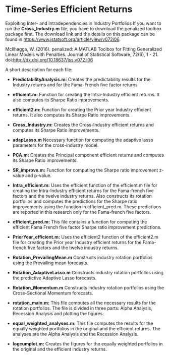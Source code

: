 # Time-Series Efficient Returns
Exploiting Inter- and Intradependencies in Industry Portfolios
If you want to run the **Cross\_Industry.m** file, you have to download the penalized toolbox package first. The download link and the details on this package can be found in https://www.jstatsoft.org/article/view/v072i06.

McIlhagga, W. (2016). penalized: A MATLAB Toolbox for Fitting Generalized Linear Models with Penalties. Journal of Statistical Software, 72(6), 1 - 21. doi:http://dx.doi.org/10.18637/jss.v072.i06

A short description for each file:

* **PredictabilityAnalysis.m:**
Creates the predictability results for the Industry returns and for the Fama-French five factor returns

* **efficient.m:**
Function for creating the Intra-Industry efficient returns. It also computes its Sharpe Ratio improvements.

* **efficient2.m:**
Function for creating the Prior year Industry efficient returns. It also computes its Sharpe Ratio improvements.

* **Cross\_Industry.m:**
Creates the Cross-Industry efficient returns and computes its Sharpe Ratio improvements.

* **adapLasso.m**
Necessary function for computing the adaptive lasso parameters for the cross-industry model.

* **PCA.m:**
Creates the Principal component efficient returns and computes its Sharpe Ratio improvements.

* **SR\_improve.m:**
Function for computing the Sharpe ratio improvement z-value and p-value.

* **Intra\_efficient.m:**
Uses the efficient function of the efficient.m file for creating the Intra-Industry efficient returns for the Fama-french five factors and the twelve industry returns. Also constructs its rotation portfolios and computes the predictions for the Sharpe ratio improvements using the function in efficient\_pred.m. These predictions are reported in this research only for the Fama-french five factors.

* **efficient\_pred.m:**
This file contains a function for computing the efficient Fama French five factor Sharpe ratio improvement predictions.

* **PriorYear\_efficient.m:**
Uses the efficient2 function of the efficient2.m file for creating the Prior year Industry efficient returns for the Fama-french five factors and the twelve industry returns.

* **Rotation\_PrevailingMean.m**
Constructs industry rotation portfolios using the Prevailing mean forecasts.

* **Rotation\_AdaptiveLasso.m**
Constructs industry rotation portfolios using the predictive Adaptive Lasso forecasts.

* **Rotation\_Momentum.m**
Constructs industry rotation portfolios using the Cross-Sectional Momentum forecasts.

* **rotation\_main.m:**
This file computes all the necessary results for the rotation portfolios. The file is divided in three parts: Alpha Analysis, Recession Analysis and plotting the figures.

* **equal\_weighted\_analyses.m:**
This file computes the results for the equally weighted portfolios in the original and the efficient returns. The analyses are the Alpha Analysis and the Recession Analysis.

* **logcumplot.m:**
Creates the figures for the equally weighted portfolios in the original and the efficient industry returns.
  

